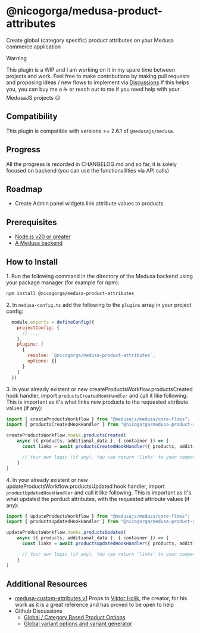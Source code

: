 # @nicogorga/medusa-product-attributes

Create global (category specific) product attributes on your Medusa commerce application

> [!WARNING]
> This plugin is a WIP and I am working on it in my spare time between projects and work. Feel free to make contributions by making pull requests and proposing ideas / new flows to implement via [Discussions](https://github.com/NicolasGorga/medusa-product-attributes/discussions)
> If this helps you, you can buy me a :coffee: or reach out to me if you need help with your MedusaJS projects :wink:

## Compatibility

This plugin is compatible with versions >= 2.6.1 of `@medusajs/medusa`. 

## Progress 

All the progress is recorded in CHANGELOG.md and so far, it is solely focused on backend (you can use the functionallities via API calls)

## Roadmap

- Create Admin panel widgets link attribute values to products

## Prerequisites

- [Node.js v20 or greater](https://nodejs.org/en)
- [A Medusa backend](https://docs.medusajs.com/learn/installation)

## How to Install

1\. Run the following command in the directory of the Medusa backend using your package manager (for example for npm):

  ```bash
  npm install @nicogorga/medusa-product-attributes
  ```

2\. In `medusa-config.ts` add the following to the `plugins` array in your project config:

  ```js
    module.exports = defineConfig({
      projectConfig: {
        // ...
      },
      plugins: [
        {
          resolve: `@nicogorga/medusa-product-attributes`,
          options: {}
        }
      ]
    })
  ```

3\. In your already existent or new createProductsWorkflow.productsCreated hook handler, import `productsCreatedHookHandler` and call it like following. This is important as it's what links new products to the requested attribute values (if any):

```js
import { createProductsWorkflow } from "@medusajs/medusa/core-flows";
import { productsCreatedHookHandler } from "@nicogorga/medusa-product-attributes/utils/products-created-handler"

createProductsWorkflow.hooks.productsCreated(
    async ({ products, additional_data }, { container }) => {
      const links = await productsCreatedHookHandler({ products, additional_data, container })

      // Your own logic (if any). You can return 'links' to your compensation function, to dismiss the links if an error occurs
    }
)
```

4\. In your already existent or new updateProductsWorkflow.productsUpdated hook handler, import `productUpdatedHookHandler` and call it like following. This is important as it's what updated the porduct attributes, with the requested attribute values (if any):

```js
import { updateProductsWorkflow } from "@medusajs/medusa/core-flows";
import { productsUpdatedHookHandler } from "@nicogorga/medusa-product-attributes/utils/products-updated-handler"

updateProductsWorkflow.hooks.productsUpdated(
    async ({ products, additional_data }, { container }) => {
      const links = await productsUpdatedHookHandler({ products, additional_data, container })

      // Your own logic (if any). You can return 'links' to your compensation function, to dismiss the links if an error occurs
    }
)
```

## Additional Resources

- [medusa-custom-attributes v1](https://github.com/vholik/medusa-custom-attributes)
Props to [Viktor Holik](https://github.com/vholik), the creator, for his work as it is a great reference and has proved to be open to help
- Github Discussions
  - [Global / Category Based Product Options](https://github.com/medusajs/medusa/discussions/11910)
  - [Global variant options and variant generator](https://github.com/medusajs/medusa/discussions/5119)
